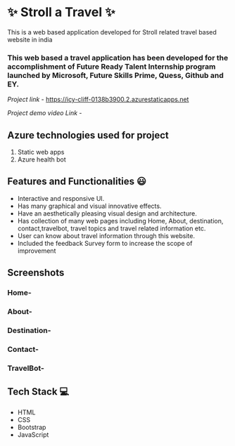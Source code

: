 # ✨ Stroll a Travel ✨

This is a web based application developed for Stroll related travel based website in india

### This web based a travel application has been developed for the accomplishment of Future Ready Talent Internship program launched by Microsoft, Future Skills Prime, Quess, Github and EY.

*Project link* -  https://icy-cliff-0138b3900.2.azurestaticapps.net


*Project demo video Link* -


## Azure technologies used for project

1. Static web apps 
2. Azure health bot


## Features and Functionalities 😃

- Interactive and responsive UI.
- Has many graphical and visual innovative effects.
- Have an aesthetically pleasing visual design and architecture.
- Has collection of many web pages including Home, About, destination, contact,travelbot, travel topics and travel related information etc.
- User can know about travel information through this website.
- Included the feedback Survey form to increase the scope of improvement 

## Screenshots






### Home-  






### About-






### Destination-






### Contact-






### TravelBot-





## Tech Stack 💻
- HTML
- CSS
- Bootstrap
- JavaScript
